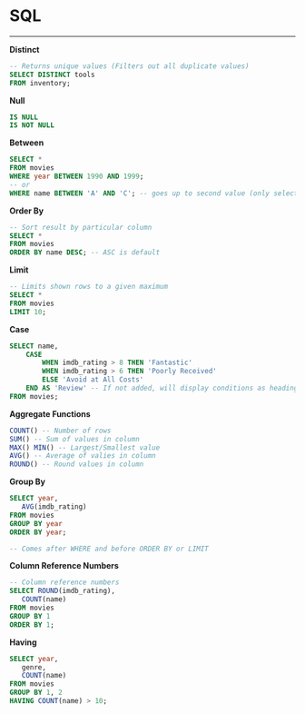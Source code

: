 # SQL
___
**Distinct**
```sql
-- Returns unique values (Filters out all duplicate values)
SELECT DISTINCT tools
FROM inventory;
```

**Null**
```sql
IS NULL
IS NOT NULL
```

**Between**
```sql
SELECT *
FROM movies
WHERE year BETWEEN 1990 AND 1999;
-- or
WHERE name BETWEEN 'A' AND 'C'; -- goes up to second value (only selects 'C')
```

**Order By**
```sql
-- Sort result by particular column
SELECT *
FROM movies
ORDER BY name DESC; -- ASC is default
```

**Limit**
```sql
-- Limits shown rows to a given maximum
SELECT *
FROM movies
LIMIT 10;
```

**Case**
```sql
SELECT name,
	CASE
		WHEN imdb_rating > 8 THEN 'Fantastic'
		WHEN imdb_rating > 6 THEN 'Poorly Received'
		ELSE 'Avoid at All Costs'
	END AS 'Review' -- If not added, will display conditions as heading
FROM movies;
```

**Aggregate Functions**
```sql
COUNT() -- Number of rows
SUM() -- Sum of values in column
MAX() MIN() -- Largest/Smallest value
AVG() -- Average of valies in column
ROUND() -- Round values in column
```

**Group By**
```sql
SELECT year,
   AVG(imdb_rating)
FROM movies
GROUP BY year
ORDER BY year;

-- Comes after WHERE and before ORDER BY or LIMIT
```

**Column Reference Numbers**
```sql
-- Column reference numbers
SELECT ROUND(imdb_rating),
   COUNT(name)
FROM movies
GROUP BY 1
ORDER BY 1;
```

**Having**
```sql
SELECT year,
   genre,
   COUNT(name)
FROM movies
GROUP BY 1, 2
HAVING COUNT(name) > 10;
```

